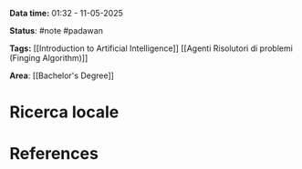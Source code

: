 **Data time:** 01:32 - 11-05-2025

**Status**: #note #padawan 

**Tags:** [[Introduction to Artificial Intelligence]] [[Agenti Risolutori di problemi (Finging Algorithm)]]

**Area**: [[Bachelor's Degree]]
# Ricerca locale


# References